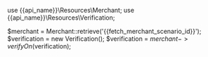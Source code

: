 use {{api_name}}\Resources\Merchant;
use {{api_name}}\Resources\Verification;

$merchant = Merchant::retrieve('{{fetch_merchant_scenario_id}}');
$verification = new Verification();
$verification = $merchant->verifyOn($verification);
